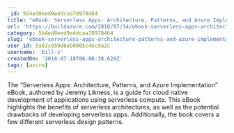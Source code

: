 ```yaml
---
_id: 5b4ed8eed9e4dcaa70970464
title: "eBook: Serverless Apps: Architecture, Patterns, and Azure Implementation by Jeremy Likness"
url: 'https://buildazure.com/2018/07/14/ebook-serverless-apps-architecture-patterns-and-azure-implementation-by-jeremy-likness/'
category: 5b4ed8eed9e4dcaa70970464
slug: 'ebook-serverless-apps-architecture-patterns-and-azure-implementation-by-jeremy-likness'
user_id: 5a83ce59d6eb0005c4ecda2c
username: 'bill-s'
createdOn: '2018-07-18T06:06:38.629Z'
tags: [azure]
---
```


The “Serverless Apps: Architecture, Patterns, and Azure Implementation” eBook, authored by Jeremy Likness, is a guide for cloud native development of applications using serverless compute. This eBook highlights the benefits of serverless architectures, as well as the potential drawbacks of developing serverless apps. Additionally, the book covers a few different serverless design patterns.


